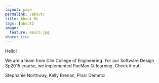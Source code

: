 ```yaml
---
layout: page
permalink: /about/
title: About Me
tags: [about]
image:
  feature: main3.jpg
share: true
---
```


Hello!

We are a team from Olin College of Engineering.
For our Software Design Sp2015 course, we implemented PacMan Q-learning. Check it out!

Stephanie Northway, Kelly Brenan, Pinar Demetci 

